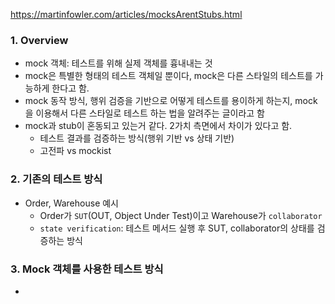 https://martinfowler.com/articles/mocksArentStubs.html

### 1. Overview

- mock 객체: 테스트를 위해 실제 객체를 흉내내는 것
- mock은 특별한 형태의 테스트 객체일 뿐이다, mock은 다른 스타일의 테스트를 가능하게 한다고 함.
- mock 동작 방식, 행위 검증을 기반으로 어떻게 테스트를 용이하게 하는지, mock을 이용해서 다른 스타일로 테스트 하는 법을 알려주는 글이라고 함
- mock과 stub이 혼동되고 있는거 같다. 2가치 측면에서 차이가 있다고 함.
    - 테스트 결과를 검증하는 방식(행위 기반 vs 상태 기반)
    - 고전파 vs mockist

### 2. 기존의 테스트 방식
- Order, Warehouse 예시
  - Order가 `SUT`(OUT, Object Under Test)이고 Warehouse가 `collaborator`
  - `state verification`: 테스트 메서드 실행 후 SUT, collaborator의 상태를 검증하는 방식

### 3. Mock 객체를 사용한 테스트 방식 
- 